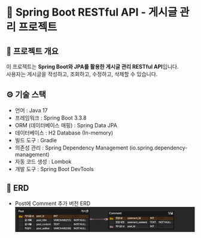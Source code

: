 # 📝 Spring Boot RESTful API - 게시글 관리 프로젝트

## 📌 프로젝트 개요

이 프로젝트는 **Spring Boot와 JPA를 활용한 게시글 관리 RESTful API**입니다.  
사용자는 게시글을 작성하고, 조회하고, 수정하고, 삭제할 수 있습니다.

## ⚙️ 기술 스택

- 언어 : Java 17
- 프레임워크 : Spring Boot 3.3.8
- ORM (데이터베이스 매핑) : Spring Data JPA
- 데이터베이스 : H2 Database (In-memory)
- 빌드 도구 : Gradle
- 의존성 관리 : Spring Dependency Management (io.spring.dependency-management)
- 자동 코드 생성 : Lombok
- 개발 도구 : Spring Boot DevTools

## 🔗 ERD

- Post에 Comment 추가 버전 ERD
  ![ERD 다이어그램](docs/ERD.png)
